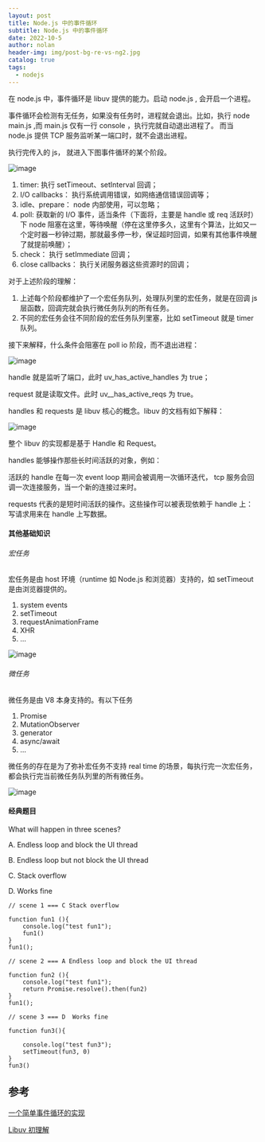 ```yaml
---
layout: post
title: Node.js 中的事件循环
subtitle: Node.js 中的事件循环
date: 2022-10-5
author: nolan
header-img: img/post-bg-re-vs-ng2.jpg
catalog: true
tags:
  - nodejs
---
```


在 node.js 中，事件循环是 libuv 提供的能力。启动 node.js , 会开启一个进程。

事件循环会检测有无任务，如果没有任务时，进程就会退出。比如，执行 node main.js ,而 main.js 仅有一行 console ，执行完就自动退出进程了。
而当 node.js 提供 TCP 服务监听某一端口时，就不会退出进程。

执行完传入的 js， 就进入下图事件循环的某个阶段。

![image](https://tva1.sinaimg.cn/large/e6c9d24egy1h2rrkqn9s9j20tu0mamzi.jpg)

1.  timer: 执行 setTimeout、setInterval 回调；
2.  I/O callbacks： 执行系统调用错误，如网络通信错误回调等；
3.  idle、prepare： node 内部使用，可以忽略；
4.  poll: 获取新的 I/O 事件，适当条件（下面将，主要是 handle 或 req 活跃时）下 node 阻塞在这里，等待唤醒（停在这里停多久，这里有个算法，比如又一个定时器一秒钟过期，那就最多停一秒，保证超时回调，如果有其他事件唤醒了就提前唤醒）；
5.  check： 执行 setImmediate 回调；
6.  close callbacks： 执行关闭服务器这些资源时的回调；

对于上述阶段的理解：

1.  上述每个阶段都维护了一个宏任务队列，处理队列里的宏任务，就是在回调 js 层函数，回调完就会执行微任务队列的所有任务。
2.  不同的宏任务会往不同阶段的宏任务队列里塞，比如 setTimeout 就是 timer 队列。

接下来解释，什么条件会阻塞在 poll io 阶段，而不退出进程：

![image](https://tva1.sinaimg.cn/large/e6c9d24egy1h2rs4mo2x6j20uc086ab6.jpg)

handle 就是监听了端口，此时 uv_has_active_handles 为 true；

request 就是读取文件。此时 uv\_\_has_active_reqs 为 true。

handles 和 requests 是 libuv 核心的概念。libuv 的文档有如下解释：

![image](https://tva1.sinaimg.cn/large/e6c9d24egy1h2rs82ijb8j218s0d8n0c.jpg)

整个 libuv 的实现都是基于 Handle 和 Request。

handles 能够操作那些长时间活跃的对象，例如：

活跃的 handle 在每一次 event loop 期间会被调用一次循环迭代，
tcp 服务会回调一次连接服务，当一个新的连接过来时。

requests 代表的是短时间活跃的操作。这些操作可以被表现依赖于 handle 上：写请求用来在 handle 上写数据。

#### 其他基础知识

###### 宏任务

宏任务是由 host 环境（runtime 如 Node.js 和浏览器）支持的，如 setTimeout 是由浏览器提供的。

1.  system events
2.  setTimeout
3.  requestAnimationFrame
4.  XHR
5.  ...

![image](https://tva1.sinaimg.cn/large/e6c9d24egy1h2rp2uco0oj20h10b4t91.jpg)

###### 微任务

微任务是由 V8 本身支持的。有以下任务

1.  Promise
2.  MutationObserver
3.  generator
4.  async/await
5.  ...

微任务的存在是为了弥补宏任务不支持 real time 的场景，每执行完一次宏任务，都会执行完当前微任务队列里的所有微任务。

![image](https://tva1.sinaimg.cn/large/e6c9d24egy1h2rqrauu3bj20eb0bq3yw.jpg)

#### 经典题目

What will happen in three scenes?

A. Endless loop and block the UI thread

B. Endless loop but not block the UI thread

C. Stack overflow

D. Works fine

    // scene 1 === C Stack overflow

    function fun1 (){
        console.log("test fun1");
        fun1()
    }
    fun1();

    // scene 2 === A Endless loop and block the UI thread

    function fun2 (){
        console.log("test fun1");
        return Promise.resolve().then(fun2)
    }
    fun1();

    // scene 3 === D  Works fine

    function fun3(){

        console.log("test fun3");
        setTimeout(fun3, 0)
    }
    fun3()

## 参考

[一个简单事件循环的实现](https://github.com/theanarkh/event-system)

[Libuv 初理解](https://juejin.cn/post/6844903575441637383)
